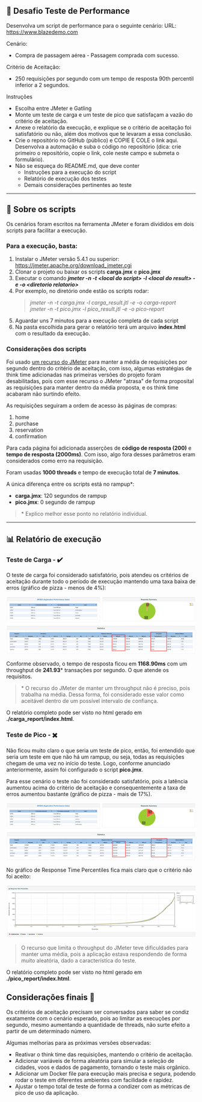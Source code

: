 ## :book: Desafio Teste de Performance

Desenvolva um script de performance para o seguinte cenário:
URL: https://www.blazedemo.com

Cenário:

- Compra de passagem aérea - Passagem comprada com sucesso.

Critério de Aceitação:

- 250 requisições por segundo com um tempo de resposta 90th percentil inferior a 2 segundos.

Instruções

- Escolha entre JMeter e Gatling
- Monte um teste de carga e um teste de pico que satisfaçam a vazão do critério de aceitação.
- Anexe o relatório da execução, e explique se o critério de aceitação foi satisfatório ou não, além dos motivos que te levaram a essa conclusão.
- Crie o repositório no GitHub (público) e COPIE E COLE o link aqui. Desenvolva a automação e suba o código no repositório (dica: crie primeiro o repositório, copie o link, cole neste campo e submeta o formulário).
- Não se esqueça do README.md, que deve conter
  - Instruções para a execução do script
  - Relatório de execução dos testes
  - Demais considerações pertinentes ao teste

---

## :microscope: Sobre os scripts

Os cenários foram escritos na ferramenta JMeter e foram divididos em dois scripts para facilitar a execução.

### Para a execução, basta:

1. Instalar o JMeter versão 5.4.1 ou superior: https://jmeter.apache.org/download_jmeter.cgi
1. Clonar o projeto ou baixar os scripts **carga.jmx** e **pico.jmx**
1. Executar o comando _**jmeter -n -t \<local do script> -l \<local do result> -e -o \<diretorio relatorio>**_
1. Por exemplo, no diretório onde estão os scripts rodar:
   > _jmeter -n -t carga.jmx -l carga_result.jtl -e -o carga-report_\
   > _jmeter -n -t pico.jmx -l pico_result.jtl -e -o pico-report_
1. Aguardar uns 7 minutos para a execução completa de cada script
1. Na pasta escolhida para gerar o relatório terá um arquivo **index.html** com o resultado da execução.

### Considerações dos scripts

Foi usado [um recurso do JMeter](https://jmeter.apache.org/api/org/apache/jmeter/timers/ConstantThroughputTimer.html) para manter a média de requisições por segundo dentro do critério de aceitação, com isso, algumas estratégias de think time adicionadas nas primeiras versões do projeto foram desabilitadas, pois com esse recurso o JMeter "atrasa" de forma proposital as requisições para manter dentro da média proposta, e os think time acabaram não surtindo efeito.

As requisições seguiram a ordem de acesso às páginas de compras:

1. home
1. purchase
1. reservation
1. confirmation

Para cada página foi adicionada asserções de **código de resposta (200)** e **tempo de resposta (2000ms)**. Com isso, algo fora desses parâmetros eram considerados como erro na requisição.

Foram usadas **1000 threads** e tempo de execução total de **7 minutos**.

A única diferença entre os scripts está no rampup\*:

- **carga.jmx**: 120 segundos de rampup
- **pico.jmx**: 0 segundo de rampup

> \* Explico melhor esse ponto no relatório individual.

---

## :bar_chart: Relatório de execução

### Teste de Carga - :heavy_check_mark:

O teste de carga foi considerado satisfatório, pois atendeu os critérios de aceitação durante todo o período de execução mantendo uma taxa baixa de erros (gráfico de pizza - menos de 4%):

![carga](img/carga.png)

Conforme observado, o tempo de resposta ficou em **1168.90ms** com um throughput de **241.93**\* transações por segundo. O que atende os requisitos.

> \* O recurso do JMeter de manter um throughput não é preciso, pois trabalha na média. Dessa forma, foi considerado esse valor como aceitável dentro de um possível intervalo de confiança.

O relatório completo pode ser visto no html gerado em **./carga_report/index.html**.

### Teste de Pico - :heavy_multiplication_x:

Não ficou muito claro o que seria um teste de pico, então, foi entendido que seria um teste em que não há um rampup, ou seja, todas as requisições chegam de uma vez no início do teste. Logo, conforme anunciado anteriormente, assim foi configurado o script **pico.jmx**.

Para esse cenário o teste não foi considerado satisfatório, pois a latência aumentou acima do critério de aceitação e consequentemente a taxa de erros aumentou bastante (gráfico de pizza - mais de 17%).

![pico](img/pico.png)

No gráfico de Response Time Percentiles fica mais claro que o critério não foi aceito:

![pico](img/pico_90th.png)

> O recurso que limita o throughput do JMeter teve dificuldades para manter uma média, pois a aplicação estava respondendo de forma muito aleatória, dado a característica do teste.

O relatório completo pode ser visto no html gerado em **./pico_report/index.html**.

## Considerações finais :pencil:

Os critérios de aceitação precisam ser conversados para saber se condiz exatamente com o cenário esperado, pois ao limitar as execuções por segundo, mesmo aumentando a quantidade de threads, não surte efeito a partir de um determinado número.

Algumas melhorias para as próximas versões observadas:

- Reativar o think time das requisições, mantendo o critério de aceitação.
- Adicionar variáveis de forma aleatória para simular a seleção de cidades, voos e dados de pagamento, tornando o teste mais orgânico.
- Adicionar um Docker file para execução mais precisa e segura, podendo rodar o teste em diferentes ambientes com facilidade e rapidez.
- Ajustar o tempo total de teste de forma a condizer com as métricas de pico de uso da aplicação.
